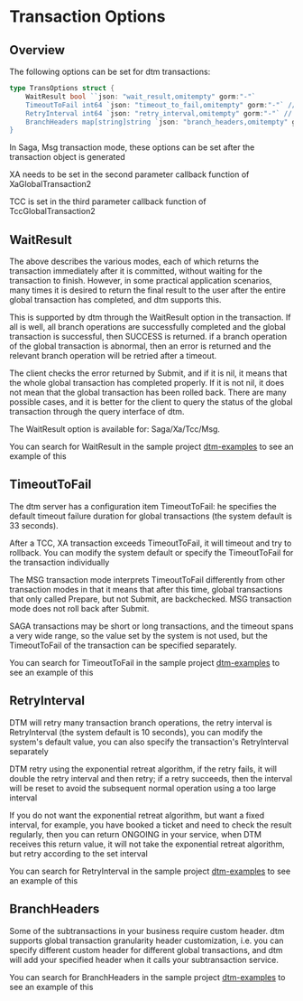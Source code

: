 # Transaction Options

## Overview
The following options can be set for dtm transactions:
``` Go
type TransOptions struct {
	WaitResult bool ``json: "wait_result,omitempty" gorm:"-"`
	TimeoutToFail int64 `json: "timeout_to_fail,omitempty" gorm:"-"` // for trans type: saga xa tcc
	RetryInterval int64 `json: "retry_interval,omitempty" gorm:"-"` // for trans type: msg saga xa tcc
	BranchHeaders map[string]string `json: "branch_headers,omitempty" gorm:"-"`
}
```

In Saga, Msg transaction mode, these options can be set after the transaction object is generated

XA needs to be set in the second parameter callback function of XaGlobalTransaction2

TCC is set in the third parameter callback function of TccGlobalTransaction2
## WaitResult

The above describes the various modes, each of which returns the transaction immediately after it is committed, without waiting for the transaction to finish. However, in some practical application scenarios, many times it is desired to return the final result to the user after the entire global transaction has completed, and dtm supports this.

This is supported by dtm through the WaitResult option in the transaction. If all is well, all branch operations are successfully completed and the global transaction is successful, then SUCCESS is returned. if a branch operation of the global transaction is abnormal, then an error is returned and the relevant branch operation will be retried after a timeout.

The client checks the error returned by Submit, and if it is nil, it means that the whole global transaction has completed properly. If it is not nil, it does not mean that the global transaction has been rolled back. There are many possible cases, and it is better for the client to query the status of the global transaction through the query interface of dtm.

The WaitResult option is available for: Saga/Xa/Tcc/Msg.

You can search for WaitResult in the sample project [dtm-examples](https://github.com/dtm-labs/dtm-examples) to see an example of this

## TimeoutToFail
The dtm server has a configuration item TimeoutToFail: he specifies the default timeout failure duration for global transactions (the system default is 33 seconds).

After a TCC, XA transaction exceeds TimeoutToFail, it will timeout and try to rollback. You can modify the system default or specify the TimeoutToFail for the transaction individually

The MSG transaction mode interprets TimeoutToFail differently from other transaction modes in that it means that after this time, global transactions that only called Prepare, but not Submit, are backchecked. MSG transaction mode does not roll back after Submit.

SAGA transactions may be short or long transactions, and the timeout spans a very wide range, so the value set by the system is not used, but the TimeoutToFail of the transaction can be specified separately.

You can search for TimeoutToFail in the sample project [dtm-examples](https://github.com/dtm-labs/dtm-examples) to see an example of this

## RetryInterval

DTM will retry many transaction branch operations, the retry interval is RetryInterval (the system default is 10 seconds), you can modify the system's default value, you can also specify the transaction's RetryInterval separately

DTM retry using the exponential retreat algorithm, if the retry fails, it will double the retry interval and then retry; if a retry succeeds, then the interval will be reset to avoid the subsequent normal operation using a too large interval

If you do not want the exponential retreat algorithm, but want a fixed interval, for example, you have booked a ticket and need to check the result regularly, then you can return ONGOING in your service, when DTM receives this return value, it will not take the exponential retreat algorithm, but retry according to the set interval

You can search for RetryInterval in the sample project [dtm-examples](https://github.com/dtm-labs/dtm-examples) to see an example of this
## BranchHeaders

Some of the subtransactions in your business require custom header. dtm supports global transaction granularity header customization, i.e. you can specify different custom header for different global transactions, and dtm will add your specified header when it calls your subtransaction service.

You can search for BranchHeaders in the sample project [dtm-examples](https://github.com/dtm-labs/dtm-examples) to see an example of this
